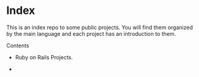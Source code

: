 # Index
This is an index repo to some public projects. You will find them organized by the main language and each project has an introduction to them.

Contents
* Ruby on Rails Projects.
   
* 
